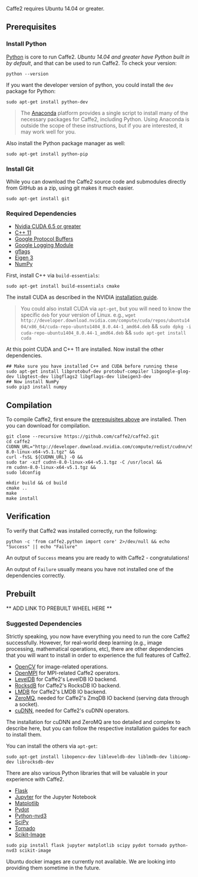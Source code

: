 <block class="ubuntu compile prebuilt docker" />

Caffe2 requires Ubuntu 14.04 or greater.

<block class="ubuntu compile prebuilt" />

## Prerequisites

### Install Python

[Python](https://www.python.org/) is core to run Caffe2. *Ubuntu 14.04 and greater have Python built in by default*, and that can be used to run Caffe2. To check your version:

```
python --version
```

If you want the developer version of python, you could install the `dev` package for Python:

```
sudo apt-get install python-dev
```

> The [Anaconda](https://www.continuum.io/downloads) platform provides a single script to install many of the necessary packages for Caffe2, including Python. Using Anaconda is outside the scope of these instructions, but if you are interested, it may work well for you.

Also install the Python package manager as well:

```
sudo apt-get install python-pip
```

<block class="ubuntu compile" />

### Install Git

While you can download the Caffe2 source code and submodules directly from GitHub as a zip, using git makes it much easier.

```
sudo apt-get install git
```

### Required Dependencies

- [Nvidia CUDA 6.5 or greater](https://developer.nvidia.com/cuda-zone)
- [C++ 11](https://en.wikipedia.org/wiki/C%2B%2B11)
- [Google Protocol Buffers](https://developers.google.com/protocol-buffers/)
- [Google Logging Module](https://github.com/google/glog)
- [gflags](https://gflags.github.io/gflags/)
- [Eigen 3](http://eigen.tuxfamily.org/)
- [NumPy](http://www.numpy.org/)

First, install C++ via `build-essentials`:

```
sudo apt-get install build-essentials cmake
```

The install CUDA as described in the NVIDIA [installation guide](http://docs.nvidia.com/cuda/cuda-installation-guide-linux/).

> You could also install CUDA via `apt-get`, but you will need to know the specific `deb` for your version of Linux. e.g.,
`wget http://developer.download.nvidia.com/compute/cuda/repos/ubuntu1404/x86_64/cuda-repo-ubuntu1404_8.0.44-1_amd64.deb` && `sudo dpkg -i cuda-repo-ubuntu1404_8.0.44-1_amd64.deb` && `sudo apt-get install cuda`

At this point CUDA and C++ 11 are installed. Now install the other dependencies.

```
## Make sure you have installed C++ and CUDA before running these
sudo apt-get install libprotobuf-dev protobuf-compiler libgoogle-glog-dev libgtest-dev libgflags2 libgflags-dev libeigen3-dev
## Now install NumPy
sudo pip3 install numpy
```

## Compilation

To compile Caffe2, first ensure the [prerequisites above]() are installed. Then you can download for compilation.

```
git clone --recursive https://github.com/caffe2/caffe2.git
cd caffe2
CUDNN_URL="http://developer.download.nvidia.com/compute/redist/cudnn/v5.1/cudnn-8.0-linux-x64-v5.1.tgz" &&
curl -fsSL ${CUDNN_URL} -O &&
sudo tar -xzf cudnn-8.0-linux-x64-v5.1.tgz -C /usr/local &&
rm cudnn-8.0-linux-x64-v5.1.tgz &&
sudo ldconfig

mkdir build && cd build
cmake ..
make
make install
```

## Verification

To verify that Caffe2 was installed correctly, run the following:

```
python -c 'from caffe2.python import core' 2>/dev/null && echo "Success" || echo "Failure"
```

An output of `Success` means you are ready to with Caffe2 - congratulations!

An output of `Failure` usually means you have not installed one of the dependencies correctly.

<block class="ubuntu prebuilt" />

## Prebuilt

** ADD LINK TO PREBUILT WHEEL HERE **

<block class="ubuntu compile prebuilt" />

### Suggested Dependencies

Strictly speaking, you now have everything you need to run the core Caffe2 successfully. However, for real-world deep learning (e.g., image processing, mathematical operations, etc), there are other dependencies that you will want to install in order to experience the full features of Caffe2.

- [OpenCV](http://opencv.org/) for image-related operations.
- [OpenMPI](http://www.open-mpi.org/) for MPI-related Caffe2 operators.
- [LevelDB](http://leveldb.org/) for Caffe2's LevelDB IO backend.
- [RocksdB](http://rocksdb.org) for Caffe2's RocksDB IO backend.
- [LMDB](https://lmdb.readthedocs.io/en/release/) for Caffe2's LMDB IO backend.
- [ZeroMQ](http://zeromq.org/), needed for Caffe2's ZmqDB IO backend (serving data through a socket).
- [cuDNN](https://developer.nvidia.com/cudnn), needed for Caffe2's cuDNN operators.

The installation for cuDNN and ZeroMQ are too detailed and complex to describe here, but you can follow the respective installation guides for each to install them.

You can install the others via `apt-get`:

```
sudo apt-get install libopencv-dev libleveldb-dev liblmdb-dev libiomp-dev librocksdb-dev
```

There are also various Python libraries that will be valuable in your experience with Caffe2.

- [Flask](http://flask.pocoo.org/)
- [Jupyter](https://ipython.org/) for the Jupyter Notebook
- [Matplotlib](http://matplotlib.org/)
- [Pydot](https://pypi.python.org/pypi/pydot)
- [Python-nvd3](https://pypi.python.org/pypi/python-nvd3/)
- [SciPy](https://www.scipy.org/)
- [Tornado](http://www.tornadoweb.org/en/stable/)
- [Scikit-Image](http://scikit-image.org/)

```
sudo pip install flask jupyter matplotlib scipy pydot tornado python-nvd3 scikit-image
```

<block class="ubuntu docker" />

Ubuntu docker images are currently not available. We are looking into providing them sometime in the future.
